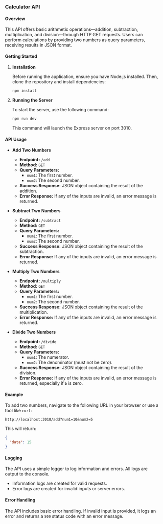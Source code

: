 ### Calculator API

#### Overview

This API offers basic arithmetic operations—addition, subtraction, multiplication, and division—through HTTP GET requests. Users can perform calculations by providing two numbers as query parameters, receiving results in JSON format.

#### Getting Started

1. **Installation**

   Before running the application, ensure you have Node.js installed. Then, clone the repository and install dependencies:

   ```bash
   npm install
   ```

2. **Running the Server**

   To start the server, use the following command:

   ```bash
   npm run dev
   ```

   This command will launch the Express server on port 3010. 

#### API Usage

- **Add Two Numbers**

  - **Endpoint:** `/add`
  - **Method:** `GET`
  - **Query Parameters:**
    - `num1`: The first number.
    - `num2`: The second number.
  - **Success Response:** JSON object containing the result of the addition.
  - **Error Response:** If any of the inputs are invalid, an error message is returned.

- **Subtract Two Numbers**

  - **Endpoint:** `/subtract`
  - **Method:** `GET`
  - **Query Parameters:**
    - `num1`: The first number.
    - `num2`: The second number.
  - **Success Response:** JSON object containing the result of the subtraction.
  - **Error Response:** If any of the inputs are invalid, an error message is returned.

- **Multiply Two Numbers**

  - **Endpoint:** `/multiply`
  - **Method:** `GET`
  - **Query Parameters:**
    - `num1`: The first number.
    - `num2`: The second number.
  - **Success Response:** JSON object containing the result of the multiplication.
  - **Error Response:** If any of the inputs are invalid, an error message is returned.

- **Divide Two Numbers**

  - **Endpoint:** `/divide`
  - **Method:** `GET`
  - **Query Parameters:**
    - `num1`: The numerator.
    - `num2`: The denominator (must not be zero).
  - **Success Response:** JSON object containing the result of the division.
  - **Error Response:** If any of the inputs are invalid, an error message is returned, especially if `b` is zero.

#### Example

To add two numbers, navigate to the following URL in your browser or use a tool like `curl`:

```
http://localhost:3010/add?num1=10&num2=5
```

This will return:

```json
{
  "data": 15
}
```

#### Logging

The API uses a simple logger to log information and errors. All logs are output to the console.

- Information logs are created for valid requests.
- Error logs are created for invalid inputs or server errors.

#### Error Handling

The API includes basic error handling. If invalid input is provided, it logs an error and returns a `500` status code with an error message.
